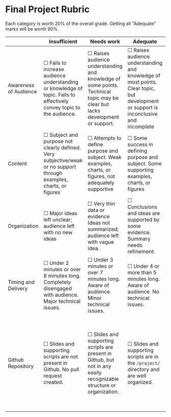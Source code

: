 # Final Project Rubric

Each category is worth 20% of the overall grade.  Getting all "Adequate" marks will be worth 90%.

||Insufficient|Needs work|Adequate|Exemplary|
|---|---|---|---|---|
|Awareness of Audience|☐ Fails to increase audience understanding or knowledge of topic. Fails to effectively convey topic to the audience. |☐ Raises audience understanding and knowledge of some points. Technical topic may be clear but lacks development or support.|☐ Raises audience understanding and knowledge of most points. Clear topic, but development or support is inconclusive and incomplete|☐ Significantly increases audience understanding and knowledge of topic. Effectively conveys the technical topic to an audience|
|Content|☐ Subject and purpose not clearly defined. Very subjective/weak or no support through examples, charts, or figures|☐ Attempts to define purpose and subject. Weak examples, charts, or figures, not adequately supportive|☐ Some success in defining purpose and subject. Some supporting examples, charts, or figures|☐ Clear purpose and subject. Pertinent objective examples, charts, or figures|
|Organization|☐ Major ideas left unclear; audience left with no new ideas|☐ Very thin data or evidence Ideas not summarized; audience left with vague idea.|☐ Conclusions and ideas are  supported by some evidence. Summary needs refinement.|☐ Conclusions/ideas are supported by ample evidence. Major ideas are summarized; audience has full understanding of position.|
|Timing and Delivery|☐ Under 2 minutes or over 8 minutes long. Completely disengaged with audience. Major technical issues.|☐ Under 3 minutes or over 7 minutes long. Aware of audience. Minor technical issues.|☐ Under 4 or more than 5 minutes long. Aware of audience. No technical issues.|☐ Between 4 and 5 minutes long. Interacts with audience. No technical issues.|
|Github Repository|☐ Slides and supporting scripts are not present in Github. No pull request created.|☐ Slides and supporting scripts are present in Github, but not in any easily recognizable structure or organization.|☐ Slides and supporting scripts are in the `/project/` directory and are well organized.|☐ Slides and supporting scripts are in the `/project/` directory and are well organized. A `README.md` file exists with a summary of the project, description of every file in the folder, and a quick guide on running the code.|
